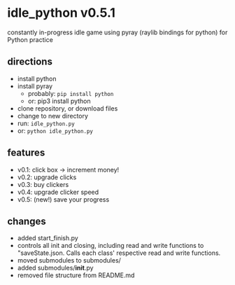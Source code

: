 # idle_python v0.5.1

constantly in-progress idle game using pyray (raylib bindings for python) for Python practice

## directions
- install python
- install pyray
    - probably: `pip install python`
    - or: pip3 install python
- clone repository, or download files
- change to new directory
- run: `idle_python.py`
- or:  `python idle_python.py`

## features
- v0.1: click box -> increment money!
- v0.2: upgrade clicks
- v0.3: buy clickers
- v0.4: upgrade clicker speed
- v0.5: (new!) save your progress

## changes
- added start_finish.py
- controls all init and closing, including read and write functions to "saveState.json. Calls each class' respective read and write functions.
- moved submodules to submodules/
- added submodules/__init__.py
- removed file structure from README.md
